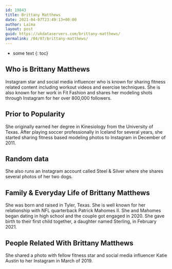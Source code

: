 ```yaml
---
id: 19843
title: Brittany Matthews
date: 2021-04-07T23:49:13+00:00
author: Laima
layout: post
guid: https://ukdataservers.com/brittany-matthews/
permalink: /04/07/brittany-matthews/
---
```


* some text
{: toc}


## Who is Brittany Matthews
                  
                  
                  
Instagram star and social media influencer who is known for sharing fitness related content including workout videos and exercise techniques. She is also known for her work in Fit Fashion and shares her modeling shots through Instagram for her over 800,000 followers. 
                  
              
            
              
            
                
                
                
## Prior to Popularity
                  
                  
                  
She originally earned her degree in Kinesiology from the University of Texas. After playing soccer professionally in Iceland for several years, she started sharing fitness based modeling photos to Instagram in December of 2011. 
                  
              
            
              
            
                
                
                
## Random data
                  
                  
                  
She also runs an Instagram account called Steel & Silver where she shares several photos of her two dogs. 
                  
              
            
              
            
                
                
                
## Family & Everyday Life of Brittany Matthews
                  
                  
                  
She was born and raised in Tyler, Texas. She is well known for her relationship with NFL quarterback Patrick Mahomes II. She and Mahomes began dating in high school and the couple got engaged in 2020. She gave birth to their first child together, a daughter named Sterling, in February 2021.
                  
              
            
              
            
                
                
                
## People Related With Brittany Matthews
                  
                  
                  
She shared a photo with fellow fitness star and social media influencer Katie Austin to her Instagram in March of 2019. 
                  
              
            
              
            
                
              
            
              
              
            
            
              
            
          
          
          